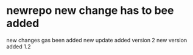 # newrepo  new change has to bee added
new changes gas been added
new update added version 2
new version added 1.2
